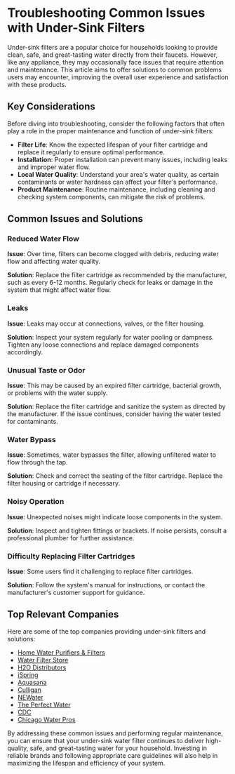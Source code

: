 # Troubleshooting Common Issues with Under-Sink Filters

Under-sink filters are a popular choice for households looking to provide clean, safe, and great-tasting water directly from their faucets. However, like any appliance, they may occasionally face issues that require attention and maintenance. This article aims to offer solutions to common problems users may encounter, improving the overall user experience and satisfaction with these products.

## Key Considerations

Before diving into troubleshooting, consider the following factors that often play a role in the proper maintenance and function of under-sink filters:

- **Filter Life**: Know the expected lifespan of your filter cartridge and replace it regularly to ensure optimal performance.
- **Installation**: Proper installation can prevent many issues, including leaks and improper water flow.
- **Local Water Quality**: Understand your area's water quality, as certain contaminants or water hardness can affect your filter's performance.
- **Product Maintenance**: Routine maintenance, including cleaning and checking system components, can mitigate the risk of problems.

## Common Issues and Solutions

### Reduced Water Flow
**Issue**: Over time, filters can become clogged with debris, reducing water flow and affecting water quality.

**Solution**: Replace the filter cartridge as recommended by the manufacturer, such as every 6-12 months. Regularly check for leaks or damage in the system that might affect water flow.

### Leaks
**Issue**: Leaks may occur at connections, valves, or the filter housing.

**Solution**: Inspect your system regularly for water pooling or dampness. Tighten any loose connections and replace damaged components accordingly.

### Unusual Taste or Odor
**Issue**: This may be caused by an expired filter cartridge, bacterial growth, or problems with the water supply.

**Solution**: Replace the filter cartridge and sanitize the system as directed by the manufacturer. If the issue continues, consider having the water tested for contaminants.

### Water Bypass
**Issue**: Sometimes, water bypasses the filter, allowing unfiltered water to flow through the tap.

**Solution**: Check and correct the seating of the filter cartridge. Replace the filter housing or cartridge if necessary.

### Noisy Operation
**Issue**: Unexpected noises might indicate loose components in the system.

**Solution**: Inspect and tighten fittings or brackets. If noise persists, consult a professional plumber for further assistance.

### Difficulty Replacing Filter Cartridges
**Issue**: Some users find it challenging to replace filter cartridges.

**Solution**: Follow the system's manual for instructions, or contact the manufacturer's customer support for guidance.

## Top Relevant Companies

Here are some of the top companies providing under-sink filters and solutions:

- [Home Water Purifiers & Filters](/dir/home_water_purifiers__filters)
- [Water Filter Store](/dir/water_filter_store)
- [H2O Distributors](/dir/h2o_distributors)
- [iSpring](/dir/ispring)
- [Aquasana](/dir/aquasana)
- [Culligan](/dir/culligan)
- [NEWater](/dir/newater)
- [The Perfect Water](/dir/the_perfect_water)
- [CDC](/dir/cdc)
- [Chicago Water Pros](/dir/chicago_water_pros)

By addressing these common issues and performing regular maintenance, you can ensure that your under-sink water filter continues to deliver high-quality, safe, and great-tasting water for your household. Investing in reliable brands and following appropriate care guidelines will also help in maximizing the lifespan and efficiency of your system.